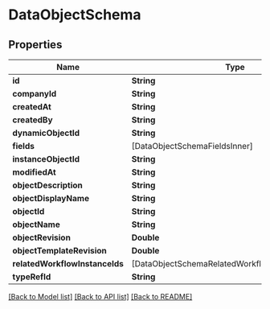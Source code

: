 # DataObjectSchema

## Properties
Name | Type | Description | Notes
------------ | ------------- | ------------- | -------------
**id** | **String** |  | 
**companyId** | **String** |  | 
**createdAt** | **String** |  | 
**createdBy** | **String** |  | 
**dynamicObjectId** | **String** |  | 
**fields** | [DataObjectSchemaFieldsInner] |  | [optional] 
**instanceObjectId** | **String** |  | 
**modifiedAt** | **String** |  | 
**objectDescription** | **String** |  | 
**objectDisplayName** | **String** |  | 
**objectId** | **String** |  | 
**objectName** | **String** |  | 
**objectRevision** | **Double** |  | 
**objectTemplateRevision** | **Double** |  | 
**relatedWorkflowInstanceIds** | [DataObjectSchemaRelatedWorkflowInstanceIdsInner] |  | [optional] 
**typeRefId** | **String** |  | 

[[Back to Model list]](../README.md#documentation-for-models) [[Back to API list]](../README.md#documentation-for-api-endpoints) [[Back to README]](../README.md)


